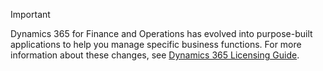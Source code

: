 > [!IMPORTANT]
> Dynamics 365 for Finance and Operations has evolved into purpose-built applications to help you manage specific business functions. For more information about these changes, see [Dynamics 365 Licensing Guide](https://mbs.microsoft.com/Files/public/365/Dynamics365LicensingGuide.pdf).
 
